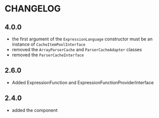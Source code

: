 CHANGELOG
=========

4.0.0
-----

* the first argument of the `ExpressionLanguage` constructor must be an instance of `CacheItemPoolInterface`
* removed the `ArrayParserCache` and `ParserCacheAdapter` classes
* removed the `ParserCacheInterface`

2.6.0
-----

* Added ExpressionFunction and ExpressionFunctionProviderInterface

2.4.0
-----

* added the component
